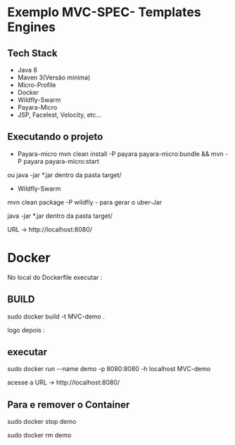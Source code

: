 # Exemplo MVC-SPEC- Templates Engines

## Tech Stack
* Java 8
* Maven 3(Versão mínima)
* Micro-Profile
* Docker
* Wildfly-Swarm
* Payara-Micro
* JSP, Facelest, Velocity, etc...

## Executando o projeto

* Payara-micro
mvn clean install -P payara payara-micro:bundle && mvn -P payara payara-micro:start

ou java -jar *.jar dentro da pasta target/

* Wildfly-Swarm

mvn clean package -P wildfly - para gerar o uber-Jar

java -jar *.jar dentro da pasta target/

URL -> http://localhost:8080/

# Docker

No local do Dockerfile executar :

## BUILD 

sudo docker build -t MVC-demo . 

logo depois :

## executar

sudo docker run --name demo -p 8080:8080 -h localhost MVC-demo

acesse a URL -> http://localhost:8080/

## Para e remover o Container

sudo docker stop demo

sudo docker rm demo

